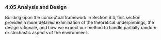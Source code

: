 ### 4.05 Analysis and Design

Building upon the conceptual framework in Section 4.4, this section provides a more detailed examination of the theoretical underpinnings, the design rationale, and how we expect our method to handle partially random or stochastic aspects of the environment.
